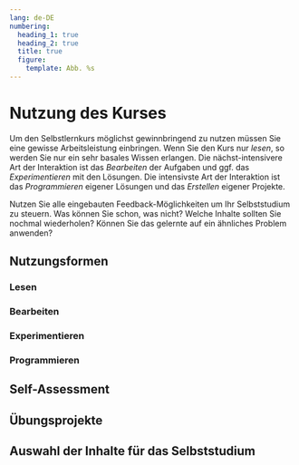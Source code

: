 ```yaml
---
lang: de-DE
numbering:
  heading_1: true
  heading_2: true
  title: true
  figure:
    template: Abb. %s
---
```


# Nutzung des Kurses

Um den Selbstlernkurs möglichst gewinnbringend zu nutzen müssen Sie eine
gewisse Arbeitsleistung einbringen. Wenn Sie den Kurs nur _lesen_, so werden
Sie nur ein sehr basales Wissen erlangen. Die nächst-intensivere Art der
Interaktion ist das _Bearbeiten_ der Aufgaben und ggf. das _Experimentieren_
mit den Lösungen. Die intensivste Art der Interaktion ist das _Programmieren_
eigener Lösungen und das _Erstellen_ eigener Projekte.

Nutzen Sie alle eingebauten Feedback-Möglichkeiten um Ihr Selbststudium zu
steuern. Was können Sie schon, was nicht? Welche Inhalte sollten Sie nochmal
wiederholen? Können Sie das gelernte auf ein ähnliches Problem anwenden?

## Nutzungsformen

### Lesen

### Bearbeiten

### Experimentieren

### Programmieren

## Self-Assessment

## Übungsprojekte

## Auswahl der Inhalte für das Selbststudium

